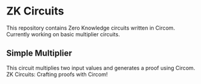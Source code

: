 # ZK Circuits

This repository contains Zero Knowledge circuits written in Circom.  
Currently working on basic multiplier circuits.

## Simple Multiplier
This circuit multiplies two input values and generates a proof using Circom.
ZK Circuits: Crafting proofs with Circom!
